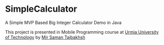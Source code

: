 # SimpleCalculator
A Simple MVP Based Big Integer Calculator Demo in Java

This project is presented in Mobile Programming course at [Urmia University of Technology](http://uut.ac.ir) by [Mir Saman Tajbakhsh](https://mstajbakhsh.ir)
